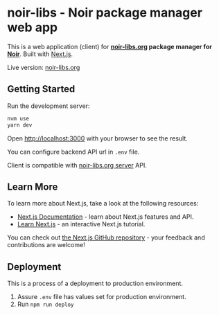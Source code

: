 # noir-libs - Noir package manager web app

This is a web application (client) for **[noir-libs.org](https://noir-libs.org/) package manager for [Noir](https://noir-lang.org/)**.
Built with [Next.js](https://nextjs.org).

Live version: [noir-libs.org](https://noir-libs.org/)

## Getting Started

Run the development server:

```bash
nvm use
yarn dev
```

Open [http://localhost:3000](http://localhost:3000) with your browser to see the result.

You can configure backend API url in `.env` file.

Client is compatible with [noir-libs.org server](https://github.com/walnuthq/noir-libs-server) API.
## Learn More

To learn more about Next.js, take a look at the following resources:

- [Next.js Documentation](https://nextjs.org/docs) - learn about Next.js features and API.
- [Learn Next.js](https://nextjs.org/learn) - an interactive Next.js tutorial.

You can check out [the Next.js GitHub repository](https://github.com/vercel/next.js) - your feedback and contributions are welcome!

## Deployment

This is a process of a deployment to production environment.

1. Assure `.env` file has values set for production environment.
2. Run `npm run deploy`
